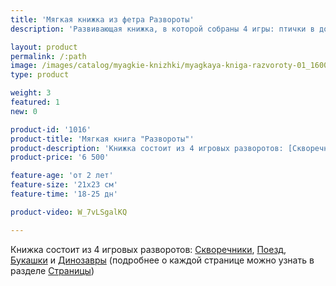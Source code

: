 ```yaml
---
title: 'Мягкая книжка из фетра Развороты'
description: 'Развивающая книжка, в которой собраны 4 игры: птички в домиках, пальчиковый театр с поездом, динозавры и букашки.'

layout: product
permalink: /:path
image: /images/catalog/myagkie-knizhki/myagkaya-kniga-razvoroty-01_1600w.jpg
type: product

weight: 3
featured: 1
new: 0

product-id: '1016'
product-title: 'Мягкая книга "Развороты"'
product-description: 'Книжка состоит из 4 игровых разворотов: [Скворечники](/stranicy/razvorot-skvorechniki), [Поезд](/stranicy/razvorot-poezd), [Букашки](/stranicy/planshet-bukashki) и [Динозавры](/stranicy/planshet-dinozavry) (подробнее о каждой странице можно узнать в разделе [Страницы](/stranicy/))'
product-price: '6 500'

feature-age: 'от 2 лет'
feature-size: '21х23 см'
feature-time: '18-25 дн'

product-video: W_7vLSgalKQ

---
```

Книжка состоит из 4 игровых разворотов: [Скворечники](/stranicy/razvorot-skvorechniki), [Поезд](/stranicy/razvorot-poezd), [Букашки](/stranicy/planshet-bukashki) и [Динозавры](/stranicy/planshet-dinozavry) (подробнее о каждой странице можно узнать в разделе [Страницы](/stranicy/))